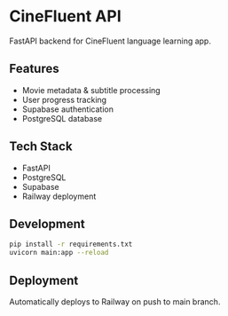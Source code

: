 # CineFluent API

FastAPI backend for CineFluent language learning app.

## Features
- Movie metadata & subtitle processing
- User progress tracking
- Supabase authentication
- PostgreSQL database

## Tech Stack
- FastAPI
- PostgreSQL
- Supabase
- Railway deployment

## Development

```bash
pip install -r requirements.txt
uvicorn main:app --reload
```

## Deployment
Automatically deploys to Railway on push to main branch.
